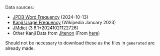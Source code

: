 Data sources:

- [JPDB Word Frequency](https://github.com/Kuuuube/yomitan-dictionaries) (2024-10-13)
- [Kanji Usage Frequency](https://scriptin.github.io/kanji-frequency/) (Wikipedia January 2023)
- [JMdict](https://github.com/scriptin/jmdict-simplified) (3.6.1+20241021122726)
- Other Kanji Data from [Jitenon](https://kanji.jitenon.jp/) (From [here](https://github.com/MarvNC/yomitan-dictionaries?tab=readme-ov-file#kanji-jitenon-online))

Should not be necessary to download these as the files in `generated` are already made.
